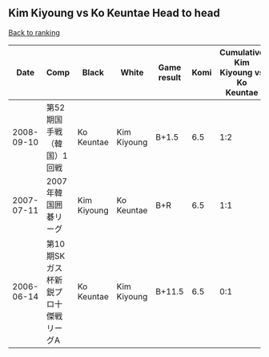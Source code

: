 ## Kim Kiyoung vs Ko Keuntae Head to head

[Back to ranking](../../index.md)




| **Date** | **Comp** | **Black** | **White** | **Game result** | **Komi** | **Cumulative Kim Kiyoung vs Ko Keuntae** | **Kim Kiyoung streak** | **Ko Keuntae streak** | 
| --- | --- | --- | --- | --- | --- | --- | --- | --- |
| 2008-09-10 | 第52期国手戦（韓国）1回戦 | Ko Keuntae | Kim Kiyoung | B+1.5 | 6.5 | 1:2 | 0 | 1 | 
| 2007-07-11 | 2007年韓国囲碁リーグ | Kim Kiyoung | Ko Keuntae | B+R | 6.5 | 1:1 | 1 | 0 | 
| 2006-06-14 | 第10期SKガス杯新鋭プロ十傑戦リーグA | Ko Keuntae | Kim Kiyoung | B+11.5 | 6.5 | 0:1 | 0 | 1 |





